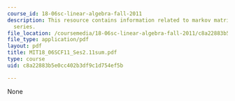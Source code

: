```yaml
---
course_id: 18-06sc-linear-algebra-fall-2011
description: This resource contains information related to markov matrices; fourier
  series.
file_location: /coursemedia/18-06sc-linear-algebra-fall-2011/c8a22883b5e0cc402b3df9c1d754ef5b_MIT18_06SCF11_Ses2.11sum.pdf
file_type: application/pdf
layout: pdf
title: MIT18_06SCF11_Ses2.11sum.pdf
type: course
uid: c8a22883b5e0cc402b3df9c1d754ef5b

---
```

None